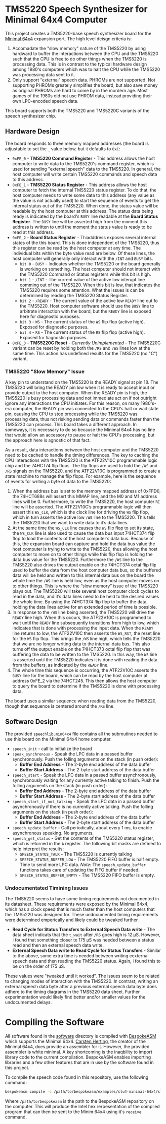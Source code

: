 # TMS5220 Speech Synthesizer for Minimal 64x4 Computer
This project creates a TMS5220-base speech synthesizer board for the [Minimal 64x4](https://github.com/slu4coder/Minimal-64x4-Home-Computer) expansion port. The high level deisgn criteria is:

1. Accomadate the "slow memory" nature of the TMS5220 by using hardward to buffer the interactions between the CPU and the TMS5220 such that the CPU is free to do other things when the TMS5220 is processing data. This is in contrast to the typical hardware design among 1980's computers which was to halt the CPU while the TMS5220 was processing data sent to it.
2. Only support "external" speech data.  PHROMs are not supported. Not supporting PHROMs greately simplifies the board, but also save money as original PHROMs are hard to come by in the mordern age. Most games of the 1980s did not use PHROM data, instead providing their own LPC-encoded speech data.


This board supports both the TMS5220 and TMS5220C variants of the speech synthesizer chip.


## Hardware Design
The board responds to three memory mapped addresses (the board is adjustable to set the `_` value below, but it defaults to `0xC`:

* `0xFE_0` - **TMS5220 Command Register** - This address allows the host computer to write data to the TMS5220's command register, which is used for sending "external speech" data to the TMS5220. In general, the host computer will write certain TMS5220 commands and speech data to this address.
* `0xFE_1` - **TMS5220 Status Register** - This address allows the host computer to fetch the internal TMS5220 status register. To do that, the host computer needs to write some data to this address (any value as the value is not actually used) to start the sequence of events to get the internal status out of the TMS5220. When done, the status value will be readable by the host computer at this address. The status data being ready is indicated by the board's `BUSY` line readable at the **Board Status Register**. The `BUSY` line will be asserted high from the moment this address is written to until the moment the status value is ready to be read at this address.
* `0xFE_2` - **Board Status Register** - Thiadddress exposes several internal states of the this board. This is done independent of the TMS5220, thus this register can be read by the host computer at any time. The individual bits within the byte value read are below. Of these lines, the host computer will generally only interact with the `/INT` and `BUSY` bits.
  * `bit 0` - `BUSY` - Indicates whether the TMS5220 or the board generally is working on something. The host computer should not interact with the TMS5220 Command or Status registers while this bit is high.
  * `bit 1` - `/INT` - The current value of the active low interupt line comming out of the TMS5220. When this bit is low, that indicates the TMS5220 requires some attention. What the issues is can be determined by reading the TMS5220 Status Register.
  * `bit 2` - `/READY` - The current value of the active low `READY` line out fo the TMS5220. Host computer software should use the `BUSY` line to arbitrate interaction with the board, but the `READY` line is exposed here for diagnostic purposes.
  * `bit 3` - `WS` - The current status of the `WS` flip flop (active high). Exposed for diagnostic purposes.
  * `bit 4` - `RS` - The current status of the `RS` flip flop (active high). Exposed for fiagnostic purposes.
* `OxFE_3` - **TMS5220C Reset** - _Currently Unimplemented_ - The TMS5220C variant can be reset by holding both the `/RS` and `/WS` lines low at the same time. This action has undefined results for the TMS5220 (no "C") variant.

### TMS5220 "Slow Memory" Issue
A key pin to understand on the TMS5220 is the READY signal at pin 18. The TMS5220 will bring the READY pin low when it is ready to accept input or provide output to the host computer. When the READY pin is high, the TMS5220 is busy processing data and not immediate act on if not outright ignore any interactions the CPU initiates. For this reason, on many 1980's-era computer, the READY pin was connected to the CPU's halt or wait state pin, causing the CPU to stop processing while the TMS5220 was processing data, thus not risking sending data or commands faster than the TMS5220 can process. This board takes a different approach. In someways, it is necessary to do so because the Minimal 64x4 has no line that would allow an accessory to pause or halt the CPU's processing, but the approach here is agnostic of that fact.

As a result, data interactions between the host computer and the TMS5220 need to be cached to handle the timing differences. The key to caching the CPU interactions with the TMS5220 is the ATF22V10C programmable logic chip and the 74HCT74 flip flops. The flip flops are used to hold the `/WS` and `/RS` signals on the TMS5220, and the ATF22V10C is programmed to create a state machine to manage the flip flops. For example, here is the sequence of events for writing a byte of data to the TMS5220:

1. When the address bus is set to the memory mapped address of 0xFFD0, the 74HCT688s will assert this MMAP line, and the M0 and M1 address lines will be 0. Furthermore, to write the TMS5220, the host computer `RI` line will be asserted. The ATF22V10C’s programmable logic will then assert this `WS_CLK`, which is the clock line for driving the `WS` flip flop, which in turn asserts the active low `/WS` line to the TMS5220. This tells the TMS5220 that we want to write data to it’s data lines.
2. At the same time the `WS_CLK` line causes the `WS` flip flop to set its state, the `WS_CLK` line is also used to cause the data bus input 74HCT374 flip flop to load the contents of the host computer’s data bus. Because of this, the expansion board can capture and hold the data bus value the host computer is trying to write to the TMS5220, thus allowing the host computer to move on to other things while this flip flop is holding the data bus value for the TMS5220.  Furthermore the `/WS` line to the TMS5220 also drives the output enable on the 74HCT374 octal flip flip used to buffer the data from the host computer data bus, so the buffered data will be held and written to this internal data bus on the board the whole time the `/WS` line is held low, even as the host computer moves on to other things. This is where the “slow memory” issue of the TMS5220 plays out. The TMS5220 will take several host computer clock cycles to read in the data, and it’s data lines need to be held to the desired values the whole time. By using the 74HCT374 flip flop to buffer the data, holding the data lines active for an extended period of time is possible.
3. In response to the `/WS` line being asserted, the TMS5220 will drive the `READY` line high. When this occurs, the ATF22V10C is programmed to wait until the `READY` line subsequently transitions from high to low, which indicates that is done with processing the input data. When the `READY` line returns to low, the ATF22V10C then asserts the `WS_RST`, the reset line for the `WS` flip flop. This brings the `/WS` line high, which tells the TMS5220 that we are no longer writing data to the internal data bus. This also turns off the output enable on the 74HCT373 octal flip flop that was buffering the data to be written to the TMS5220. In this way, the `WS` line is asserted until the TMS5220 indicates it is done with reading the data from the buffers, as indicated by the `READY` line.
4. The whole time this sequence is occurring, the ATF22V10C asserts the `BUSY` line for the board, which can be read by the host computer at address 0xFE_2 via the 74HCT245. This then allows the host computer to query the board to determine if the TMS5220 is done with processing data.

The board uses a similar sequence when reading data from the TMS5220, though that sequence is centered around the `/RS` line.

## Software Design
The provided `speechlib.min64x4` file contains all the subroutines needed to use this board on the Minimal 64x4 home computer.

* `speech_init` - call to initialize the board
* `speak_synchronous` - Speak the LPC data in a passed buffer synchronously. Push the folling arguments on the stack (in push order):
  * **Buffer End Address** - The 2-byte end address of the data buffer
  * **Buffer Start Address** - The 2-byte start address of the data buffer
* `speech_start` - Speak the LPC data in a passed buffer asynchronously, synchronously waiting for any currently active talking to finish. Push the folling arguments on the stack (in push order):
  * **Buffer End Address** - The 2-byte end address of the data buffer
  * **Buffer Start Address** - The 2-byte start address of the data buffer
* `speech_start_if_not_talking` - Speak the LPC data in a passed buffer asynchronously if there is no currently active talking. Push the folling arguments on the stack (in push order):
  * **Buffer End Address** - The 2-byte end address of the data buffer
  * **Buffer Start Address** - The 2-byte start address of the data buffer
* `speech_update_buffer` - Call periodically, about every 1 ms, to enable asynchronous speaking. No arguments.
* `speech_get_status` - Get the contents of the TMS5220 status register, which is returned in the `A` register. The following bit masks are defined to help interpret the results:
  * `SPEECH_STATUS_TALK` - The TMS5220 is currently talking
  * `SPEECH_STATUS_BUFFER_LOW` - The TMS5220 FIFO buffer is half empty. Time to send more LPC data. _Note:_ The `speech_update_buffer` functions takes care of updating the FIFO buffer if needed.
  * `SPEECH_STATUS_BUFFER_EMPTY` - The TMS5220 FIFO buffer is empty.

### Undocumentated Timining Issues
The TMS5220 seems to have some timing requirements not documented in its datasheet. These requirements were exposed by the Minimal 64x4, which has a clock speed that is much faster than the host computers that the TMS5220 was designed for. These undocumented timing requirements were determined emperically and likely could be tweaked further.

* **Read Cycle for Status Transfers to External Speech Data write** - The data sheet indicats that the `t_wait` after `/RS` goes high is 12 µS. However, I found that something closer to 175 µS was needed between a status read and then an external speech data write.
* **External Speech Data write to Read Cycle for Status Transfers** -  Similar to the above, some extra time is needed between writing eexternal speech data and then reading the TMS5220 status. Again, I found this to be on the order of 175 µS.

These values were "tweaked until it worked". The issues seem to be related to changing modes of interaction with the TMS5220. In contrast, writing an external speech data byte after a previous external speech data byte does adhere to the timing diagrams in the TMS5220 data sheet. Further experimentation would likely find better and/or smaller values for the undocumented delays.

# Compiling the Software
All software found in the [software](./software/) directory is compiled with [BespokeASM](https://github.com/michaelkamprath/bespokeasm) which supports the Minimal 64x4. [Carsten Herting](https://github.com/slu4coder), the creator of the Minimal 64x4, does provide an assembler for it. However, the provided assembler is white minimal. A key shortcoming is the inaqbility to import library code to the current compilation. BespokeASM enables importing libraries and a few other features that are in use by the software found in this project.

To compile the speech code found in this repository, use the following command:

```sh
bespokeasm compile -c /path/to/bespokeasm/examples/slu4-minimal-64x4/slu4-minimal-64x4.yaml -n -p -t intel_hex lpc_player.min64x4
```
Where `/path/to/bespokeasm` is the path to the BespokeASM repository on the computer. This will produce the Intel hex rerpesentation of the compiled program that can then be sent to the Minim 64x4 using it's `receive` command.
